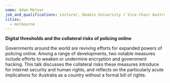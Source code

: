 ```yaml
---
name: Adam Molnar
job_and_qualifications: Lecturer, Deakin University / Vice-Chair Australian Privacy Foundation
cities:
  - melbourne
---
```


**Digital thresholds and the collateral risks of policing online**

Governments around the world are reviving efforts for expanded powers of policing online. Among a range of developments, two notable measures include efforts to weaken or undermine encryption and government hacking. This talk discusses the collateral risks these measures introduce for internet security and human rights, and reflects on the particularly acute implications for Australia as a country without a formal bill of rights.
